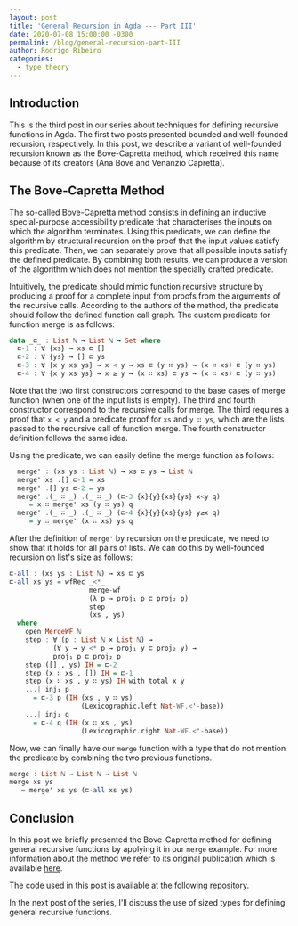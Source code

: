 ```yaml
---
layout: post
title: 'General Recursion in Agda --- Part III'
date: 2020-07-08 15:00:00 -0300
permalink: /blog/general-recursion-part-III
author: Rodrigo Ribeiro
categories:
  - type theory
---
```


## Introduction

This is the third post in our series about techniques for defining recursive functions in Agda. 
The first two posts presented bounded and well-founded recursion, respectively. In this post,
we describe a variant of well-founded recursion known as the Bove-Capretta method, which received 
this name because of its creators (Ana Bove and Venanzio Capretta).

## The Bove-Capretta Method

The so-called Bove-Capretta method consists in defining an inductive special-purpose accessibility predicate 
that characterises the inputs on which the algorithm terminates. Using this predicate, we can 
define the algorithm by structural recursion on the proof that the input values satisfy this 
predicate. Then, we can separately prove that all possible inputs satisfy the defined predicate. By 
combining both results, we can produce a version of the algorithm which does not mention 
the specially crafted predicate.

Intuitively, the predicate should mimic function recursive structure by producing a proof for a complete 
input from proofs from the arguments of the recursive calls. According to the authors of the method, 
the predicate should follow the defined function call graph. The custom predicate for function merge is 
as follows:

```haskell 
data _⊏_ : List ℕ → List ℕ → Set where
  ⊏-1 : ∀ {xs} → xs ⊏ []
  ⊏-2 : ∀ {ys} → [] ⊏ ys
  ⊏-3 : ∀ {x y xs ys} → x < y → xs ⊏ (y ∷ ys) → (x ∷ xs) ⊏ (y ∷ ys)
  ⊏-4 : ∀ {x y xs ys} → x ≥ y → (x ∷ xs) ⊏ ys → (x ∷ xs) ⊏ (y ∷ ys)
```

Note that the two first constructors correspond to the base cases of merge function (when one of the input lists is empty).
The third and fourth constructor correspond to the recursive calls for merge. The third requires a proof that `x < y` and 
a predicate proof for `xs` and `y ∷ ys`, which are the lists passed to the recursive call of function merge. The fourth
constructor definition follows the same idea.

Using the predicate, we can easily define the merge function as follows:

```haskell
  merge' : (xs ys : List ℕ) → xs ⊏ ys → List ℕ
  merge' xs .[] ⊏-1 = xs
  merge' .[] ys ⊏-2 = ys
  merge' .(_ ∷ _) .(_ ∷ _) (⊏-3 {x}{y}{xs}{ys} x<y q) 
     = x ∷ merge' xs (y ∷ ys) q
  merge' .(_ ∷ _) .(_ ∷ _) (⊏-4 {x}{y}{xs}{ys} y≥x q) 
     = y ∷ merge' (x ∷ xs) ys q
```

After the definition of `merge'` by recursion on the predicate, we need to show that it holds for all pairs of lists.
We can do this by well-founded recursion on list's size as follows:

```haskell
⊏-all : (xs ys : List ℕ) → xs ⊏ ys
⊏-all xs ys = wfRec _<*_ 
                    merge-wf 
                    (λ p → proj₁ p ⊏ proj₂ p) 
                    step 
                    (xs , ys)
  where
    open MergeWF ℕ
    step : ∀ (p : List ℕ × List ℕ) →
           (∀ y → y <* p → proj₁ y ⊏ proj₂ y) →
           proj₁ p ⊏ proj₂ p
    step ([] , ys) IH = ⊏-2
    step (x ∷ xs , []) IH = ⊏-1
    step (x ∷ xs , y ∷ ys) IH with total x y
    ...| inj₁ p 
      = ⊏-3 p (IH (xs , y ∷ ys) 
                  (Lexicographic.left Nat-WF.<'-base))
    ...| inj₂ q 
      = ⊏-4 q (IH (x ∷ xs , ys) 
                  (Lexicographic.right Nat-WF.<'-base))
```

Now, we can finally have our `merge` function with a type that do not mention the predicate by combining
the two previous functions.

```haskell
merge : List ℕ → List ℕ → List ℕ
merge xs ys 
   = merge' xs ys (⊏-all xs ys)
```

## Conclusion

In this post we briefly presented the Bove-Capretta method for defining general recursive functions by 
applying it in our `merge` example. For more information about the method we refer to its original publication
which is available [here](http://www.cs.nott.ac.uk/~pszvc/publications/General_Recursion_MSCS_2005.pdf).

The code used in this post is available at the following 
[repository](https://github.com/lives-group/general-recursion).

In the next post of the series, I'll discuss the use of sized types for defining general recursive functions.
